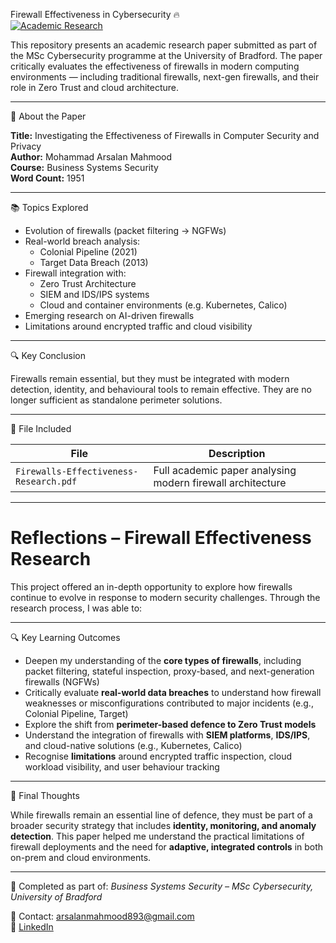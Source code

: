  Firewall Effectiveness in Cybersecurity 🔥  
[![Academic Research](https://img.shields.io/badge/MSc%20Cybersecurity-University%20Project-blue)]()

This repository presents an academic research paper submitted as part of the MSc Cybersecurity programme at the University of Bradford. The paper critically evaluates the effectiveness of firewalls in modern computing environments — including traditional firewalls, next-gen firewalls, and their role in Zero Trust and cloud architecture.

---

📄 About the Paper

**Title:** Investigating the Effectiveness of Firewalls in Computer Security and Privacy  
**Author:** Mohammad Arsalan Mahmood  
**Course:** Business Systems Security  
**Word Count:** 1951

---

 📚 Topics Explored

- Evolution of firewalls (packet filtering → NGFWs)
- Real-world breach analysis:
  - Colonial Pipeline (2021)
  - Target Data Breach (2013)
- Firewall integration with:
  - Zero Trust Architecture
  - SIEM and IDS/IPS systems
  - Cloud and container environments (e.g. Kubernetes, Calico)
- Emerging research on AI-driven firewalls
- Limitations around encrypted traffic and cloud visibility

---

 🔍 Key Conclusion

Firewalls remain essential, but they must be integrated with modern detection, identity, and behavioural tools to remain effective. They are no longer sufficient as standalone perimeter solutions.

---

 📁 File Included

| File | Description |
|------|-------------|
| `Firewalls-Effectiveness-Research.pdf` | Full academic paper analysing modern firewall architecture |

---

# Reflections – Firewall Effectiveness Research

This project offered an in-depth opportunity to explore how firewalls continue to evolve in response to modern security challenges. Through the research process, I was able to:

---

 🔍 Key Learning Outcomes

- Deepen my understanding of the **core types of firewalls**, including packet filtering, stateful inspection, proxy-based, and next-generation firewalls (NGFWs)
- Critically evaluate **real-world data breaches** to understand how firewall weaknesses or misconfigurations contributed to major incidents (e.g., Colonial Pipeline, Target)
- Explore the shift from **perimeter-based defence to Zero Trust models**
- Understand the integration of firewalls with **SIEM platforms**, **IDS/IPS**, and cloud-native solutions (e.g., Kubernetes, Calico)
- Recognise **limitations** around encrypted traffic inspection, cloud workload visibility, and user behaviour tracking

---

💬 Final Thoughts

While firewalls remain an essential line of defence, they must be part of a broader security strategy that includes **identity, monitoring, and anomaly detection**. This paper helped me understand the practical limitations of firewall deployments and the need for **adaptive, integrated controls** in both on-prem and cloud environments.

---

📘 Completed as part of: *Business Systems Security – MSc Cybersecurity, University of Bradford*


📧 Contact: arsalanmahmood893@gmail.com  
🔗 [LinkedIn](https://www.linkedin.com/in/mohammad-mahmood-ba1a321ba)
